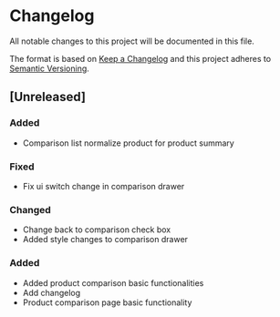 # Changelog

All notable changes to this project will be documented in this file.

The format is based on [Keep a Changelog](http://keepachangelog.com/en/1.0.0/)
and this project adheres to [Semantic Versioning](http://semver.org/spec/v2.0.0.html).

## [Unreleased]

### Added
- Comparison list normalize product for product summary

### Fixed
- Fix ui switch change in comparison drawer

### Changed
- Change back to comparison check box
- Added style changes to comparison drawer

### Added
- Added product comparison basic functionalities 
- Add changelog
- Product comparison page basic functionality 



